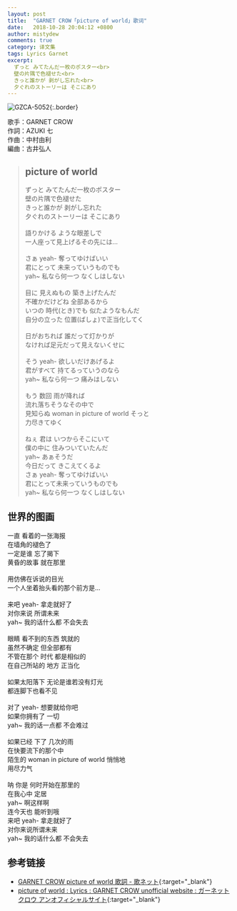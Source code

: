 ```yaml
---
layout: post
title:  "GARNET CROW「picture of world」歌词"
date:   2018-10-28 20:04:12 +0800
author: mistydew
comments: true
category: 译文集
tags: Lyrics Garnet
excerpt:
  ずっと みてたんだ一枚のポスター<br>
  壁の片隅で色褪せた<br>
  きっと誰かが 剥がし忘れた<br>
  夕ぐれのストーリーは そこにあり
---
```

![GZCA-5052](https://ganekuro.github.io/images/discography/album/GZCA-5052.jpg){:.border}

歌手：GARNET CROW<br>
作詞：AZUKI 七<br>
作曲：中村由利<br>
編曲：古井弘人

<blockquote class="original">
  <h2>picture of world</h2>
  <p>
    ずっと みてたんだ一枚のポスター<br>
    壁の片隅で色褪せた<br>
    きっと誰かが 剥がし忘れた<br>
    夕ぐれのストーリーは そこにあり<br>
    <br>
    語りかける ような眼差しで<br>
    一人座って見上げるその先には…<br>
    <br>
    さぁ yeah- 奪ってゆけばいい<br>
    君にとって 未来っていうものでも<br>
    yah~ 私なら何一つ なくしはしない<br>
    <br>
    目に 見えぬもの 築き上げたんだ<br>
    不確かだけどね 全部あるから<br>
    いつの 時代(とき)でも 似たようなもんだ<br>
    自分の立った 位置(ばしょ)で正当化してく<br>
    <br>
    日がおちれば 誰だって灯かりが<br>
    なければ足元だって見えないくせに<br>
    <br>
    そう yeah- 欲しいだけあげるよ<br>
    君がすべて 持てるっていうのなら<br>
    yah~ 私なら何一つ 痛みはしない<br>
    <br>
    もう 数回 雨が降れば<br>
    流れ落ちそうなその中で<br>
    見知らぬ woman in picture of world そっと<br>
    力尽きてゆく<br>
    <br>
    ねぇ 君は いつからそこにいて<br>
    僕の中に 住みついていたんだ<br>
    yah~ あぁそうだ<br>
    今日だって きこえてくるよ<br>
    さぁ yeah- 奪ってゆけばいい<br>
    君にとって未来っていうものでも<br>
    yah~ 私なら何一つ なくしはしない
  </p>
</blockquote>

<div class="translation">
  <h2>世界的图画</h2>
  <p>
    一直 看着的一张海报<br>
    在墙角的褪色了<br>
    一定是谁 忘了揭下<br>
    黄昏的故事 就在那里<br>
    <br>
    用仿佛在诉说的目光<br>
    一个人坐着抬头看的那个前方是…<br>
    <br>
    来吧 yeah- 拿走就好了<br>
    对你来说 所谓未来<br>
    yah~ 我的话什么都 不会失去<br>
    <br>
    眼睛 看不到的东西 筑就的<br>
    虽然不确定 但全部都有<br>
    不管在那个 时代 都是相似的<br>
    在自己所站的 地方 正当化<br>
    <br>
    如果太阳落下 无论是谁若没有灯光<br>
    都连脚下也看不见<br>
    <br>
    对了 yeah- 想要就给你吧<br>
    如果你拥有了 一切<br>
    yah~ 我的话一点都 不会难过<br>
    <br>
    如果已经 下了 几次的雨<br>
    在快要流下的那个中<br>
    陌生的 woman in picture of world 悄悄地<br>
    用尽力气<br>
    <br>
    呐 你是 何时开始在那里的<br>
    在我心中 定居<br>
    yah~ 啊这样啊<br>
    连今天也 能听到哦<br>
    来吧 yeah- 拿走就好了<br>
    对你来说所谓未来<br>
    yah~ 我的话什么都 不会失去
  </p>
</div>

## 参考链接

* [GARNET CROW picture of world 歌詞 - 歌ネット](https://www.uta-net.com/song/25836/){:target="_blank"}
* [picture of world : Lyrics : GARNET CROW unofficial website : ガーネットクロウ アンオフィシャルサイト](https://ganekuro.github.io/lyrics/original/picture-of-world.html){:target="_blank"}

